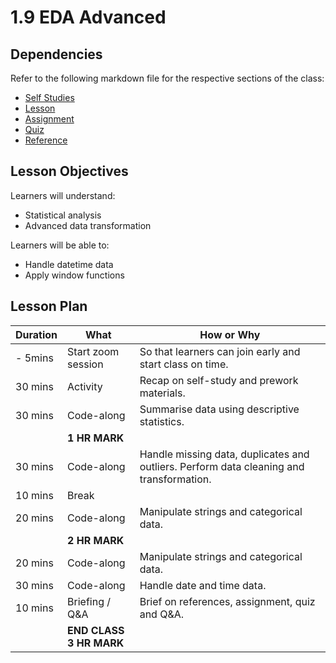 # 1.9 EDA Advanced

## Dependencies

Refer to the following markdown file for the respective sections of the class:

- [Self Studies](./studies.md)
- [Lesson](./lesson.md)
- [Assignment](./assignment.md)
- [Quiz](./quiz.md)
- [Reference](./reference.md)

## Lesson Objectives

Learners will understand:

- Statistical analysis
- Advanced data transformation

Learners will be able to:

- Handle datetime data
- Apply window functions

## Lesson Plan

| Duration | What                    | How or Why                                                                              |
| -------- | ----------------------- | --------------------------------------------------------------------------------------- |
| - 5mins  | Start zoom session      | So that learners can join early and start class on time.                                |
| 30 mins  | Activity                | Recap on self-study and prework materials.                                              |
| 30 mins  | Code-along              | Summarise data using descriptive statistics.                                            |
|          | **1 HR MARK**           |
| 30 mins  | Code-along              | Handle missing data, duplicates and outliers. Perform data cleaning and transformation. |
| 10 mins  | Break                   |
| 20 mins  | Code-along              | Manipulate strings and categorical data.                                                |
|          | **2 HR MARK**           |
| 20 mins  | Code-along              | Manipulate strings and categorical data.                                                |
| 30 mins  | Code-along              | Handle date and time data.                                                              |
| 10 mins  | Briefing / Q&A          | Brief on references, assignment, quiz and Q&A.                                          |
|          | **END CLASS 3 HR MARK** |
